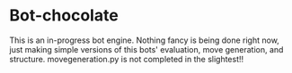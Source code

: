 # Bot-chocolate
This is an in-progress bot engine.
Nothing fancy is being done right now, just making simple versions of this bots' evaluation, move generation, and structure.
movegeneration.py is not completed in the slightest!!
